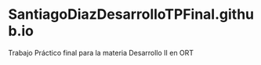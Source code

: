 # SantiagoDiazDesarrolloTPFinal.github.io
Trabajo Práctico final para la materia Desarrollo II en ORT
